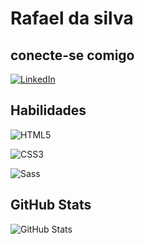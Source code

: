    # Rafael da silva

   ## conecte-se comigo 
   [![LinkedIn](https://img.shields.io/badge/LinkedIn-000?style=for-the-badge&logo=linkedin&logoColor=0E76A8)](https://www.linkedin.com/in/rafael-silva-80986516a/)

   ## Habilidades 
   ![HTML5](https://img.shields.io/badge/HTML5-000?style=for-the-badge&logo=html5)

   ![CSS3](https://img.shields.io/badge/CSS3-000?style=for-the-badge&logo=css3&logoColor=264CE4)

   ![Sass](https://img.shields.io/badge/Sass-000?style=for-the-badge&logo=sass)

   ## GitHub Stats
   ![GitHub Stats](https://github-readme-stats.vercel.app/api?username=rafaelsilvag3&theme=transparent&bg_color=000&border_color=30A3DC&show_icons=true&icon_color=30A3DC&title_color=E94D5F&text_color=FFF)
   